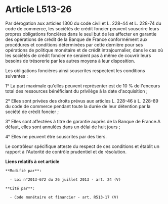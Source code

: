 # Article L513-26

Par dérogation aux articles 1300 du code civil et L. 228-44 et L. 228-74 du code de commerce, les sociétés de crédit foncier
peuvent souscrire leurs propres obligations foncières dans le seul but de les affecter en garantie des opérations de crédit
de la Banque de France conformément aux procédures et conditions déterminées par cette dernière pour ses opérations de
politique monétaire et de crédit intrajournalier, dans le cas où les sociétés de crédit foncier ne seraient pas à même de
couvrir leurs besoins de trésorerie par les autres moyens à leur disposition. 

Les obligations foncières ainsi souscrites respectent les conditions suivantes : 

1° La part maximale qu'elles peuvent représenter est de 10 % de l'encours total des ressources bénéficiant du privilège à la
date d'acquisition ; 

2° Elles sont privées des droits prévus aux articles L. 228-46 à L. 228-89 du code de commerce pendant toute la durée de leur
détention par la société de crédit foncier ; 

3° Elles sont affectées à titre de garantie auprès de la Banque de France.A défaut, elles sont annulées dans un délai de huit
jours ; 

4° Elles ne peuvent être souscrites par des tiers. 

Le contrôleur spécifique atteste du respect de ces conditions et établit un rapport à l'Autorité de contrôle prudentiel et de
résolution.

**Liens relatifs à cet article**

	**Modifié par**:

	  - Loi n°2013-672 du 26 juillet 2013 - art. 24 (V)

	**Cité par**:

	  - Code monétaire et financier - art. R513-17 (V)
